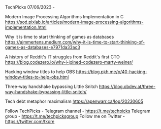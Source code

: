 TechPicks 07/06/2023 -

Modern Image Processing Algorithms Implementation in C
https://sod.pixlab.io/articles/modern-image-processing-algorithms-implementation.html

Why it is time to start thinking of games as databases
https://ajmmertens.medium.com/why-it-is-time-to-start-thinking-of-games-as-databases-e7971da33ac3

A history of Reddit's IT struggles from Reddit's first CTO
https://blog.codezero.io/why-i-joined-codezero-marty-weiner/

Hacking window titles to help OBS
https://blog.pkh.me/p/40-hacking-window-titles-to-help-obs.html

Three-way handshake bypassing Little Snitch
https://blog.obdev.at/three-way-handshake-bypassing-little-snitch/

Tech debt metaphor maximalism
https://apenwarr.ca/log/20230605

Follow TechPicks -
Telegram channel - https://t.me/techpicks
Telegram group - https://t.me/techpicksgroup
Follow me on Twitter - https://twitter.com/tkore